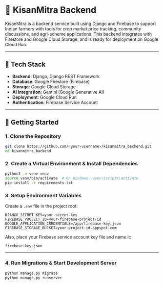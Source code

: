 # 🌾 KisanMitra Backend

KisanMitra is a backend service built using Django and Firebase to support Indian farmers with tools for crop market price tracking, community discussions, and agri-scheme applications. This backend integrates with Firestore and Google Cloud Storage, and is ready for deployment on Google Cloud Run.

---

## 🔧 Tech Stack

- **Backend**: Django, Django REST Framework  
- **Database**: Google Firestore (Firebase)  
- **Storage**: Google Cloud Storage  
- **AI Integration**: Gemini (Google Generative AI)  
- **Deployment**: Google Cloud Run  
- **Authentication**: Firebase Service Account  

---

## 🚀 Getting Started

### 1. Clone the Repository

```bash
git clone https://github.com/<your-username>/kisanmitra_backend.git
cd kisanmitra_backend
```

### 2. Create a Virtual Environment & Install Dependencies

```bash
python3 -m venv venv
source venv/bin/activate  # On Windows: venv\Scripts\activate
pip install -r requirements.txt
```

### 3. Setup Environment Variables

Create a `.env` file in the project root:

```env
DJANGO_SECRET_KEY=your-secret-key
FIREBASE_PROJECT_ID=your-firebase-project-id
GOOGLE_APPLICATION_CREDENTIALS=/app/firebase-key.json
FIREBASE_STORAGE_BUCKET=your-project-id.appspot.com
```

Also, place your Firebase service account key file and name it:

```
firebase-key.json
```

---

### 4. Run Migrations & Start Development Server

```bash
python manage.py migrate
python manage.py runserver
```